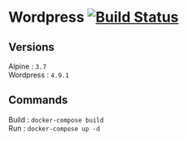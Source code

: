 # Wordpress [![Build Status](https://drone.aurelienperrier.com/api/badges/Docker-example/alpine-wordpress/status.svg?branch=master)](https://drone.aurelienperrier.com/Docker-example/alpine-wordpress)

## Versions

Alpine : `3.7`   
Wordpress : `4.9.1`   

## Commands

Build : `docker-compose build`   
Run : `docker-compose up -d`